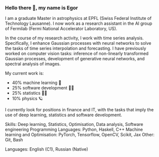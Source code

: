 ### Hello there 👋, my name is Egor

I am a graduate Master in astrophysics at EPFL (Swiss Federal Institute of Technology Lausanne). I now work as a research assistant in the AI group of Fermilab (Fermi National Accelerator Laboratory, US).

In the course of my research activity, I work with time series analysis. Specifically, I enhance Gaussian processes with neural networks to solve the tasks of time series interpolation and forecasting. I have previously worked on computer vision tasks: inference of non-linearly transformed Gaussian processes, development of generative neural networks, and spectral analysis of images.

My current work is:
 - 40% machine learning 🚀
 - 25% software development 👨‍💻
 - 25% statistics 🧑‍🔬
 - 10% physics 🪐

I currently look for positions in finance and IT, with the tasks that imply the use of deep learning, statistics and software development.

Skills: Deep learning, Statistics, Optimisation, Data analysis, Software engineering
Programming Languages: Python, Haskell, C++
Machine learning and Optimisation: PyTorch, Tensorflow, OpenCV, Scikit, Jax
Other: Git, Bash


Languages: English (C1), Russian (Native)

<!--
**egorssed/egorssed** is a ✨ _special_ ✨ repository because its `README.md` (this file) appears on your GitHub profile.

Here are some ideas to get you started:

- 🔭 I’m currently working on ...
- 🌱 I’m currently learning ...
- 👯 I’m looking to collaborate on ...
- 🤔 I’m looking for help with ...
- 💬 Ask me about ...
- 📫 How to reach me: ...
- 😄 Pronouns: ...
- ⚡ Fun fact: ...
-->
